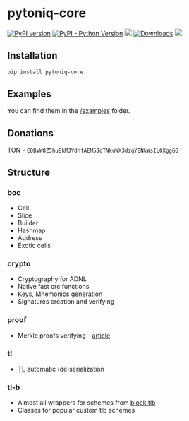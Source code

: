 # pytoniq-core

[![PyPI version](https://badge.fury.io/py/pytoniq-core.svg)](https://badge.fury.io/py/pytoniq-core) 
[![PyPI - Python Version](https://img.shields.io/pypi/pyversions/pytoniq-core)](https://pypi.org/project/pytoniq-core/)
![](https://pepy.tech/badge/pytoniq-core) 
[![Downloads](https://static.pepy.tech/badge/pytoniq-core)](https://pepy.tech/project/pytoniq-core) 
[![](https://img.shields.io/badge/%F0%9F%92%8E-TON-grey)](https://ton.org)

## Installation

```bash
pip install pytoniq-core
```

## Examples

You can find them in the [/examples](/examples) folder.

## Donations

TON - `EQBvW8Z5huBkMJYdnfAEM5JqTNkuWX3diqYENkWsIL0XggGG`

## Structure

### boc

* Cell
* Slice
* Builder
* Hashmap
* Address
* Exotic cells

### crypto

* Cryptography for ADNL
* Native fast crc functions 
* Keys, Mnemonics generation
* Signatures creation and verifying 

### proof

* Merkle proofs verifying - [article](https://docs.ton.org/develop/data-formats/proofs)

### tl

* [TL](https://core.telegram.org/mtproto/TL) automatic (de)serialization

### tl-b

* Almost all wrappers for schemes from [block.tlb](https://github.com/ton-blockchain/ton/blob/master/crypto/block/block.tlb)
* Classes for popular custom tlb schemes
